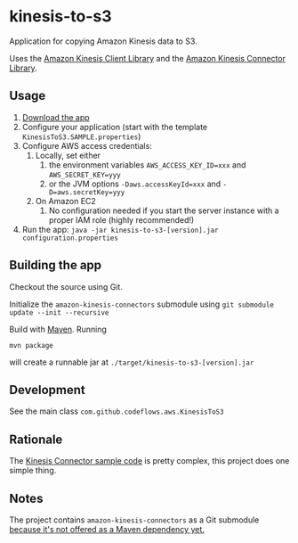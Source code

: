 # kinesis-to-s3

Application for copying Amazon Kinesis data to S3.

Uses the [Amazon Kinesis Client Library](https://github.com/awslabs/amazon-kinesis-client)
and the [Amazon Kinesis Connector Library](https://github.com/awslabs/amazon-kinesis-connectors).

## Usage

1. [Download the app](TODO)
2. Configure your application (start with the template `KinesisToS3.SAMPLE.properties`)
3. Configure AWS access credentials:
    1. Locally, set either
        1. the environment variables `AWS_ACCESS_KEY_ID=xxx` and `AWS_SECRET_KEY=yyy`
        2. or the JVM options `-Daws.accessKeyId=xxx` and `-D=aws.secretKey=yyy`
    2. On Amazon EC2
        1. No configuration needed if you start the server instance with a proper IAM role (highly recommended!)
4. Run the app: `java -jar kinesis-to-s3-[version].jar configuration.properties`

## Building the app

Checkout the source using Git.

Initialize the `amazon-kinesis-connectors` submodule using `git submodule update --init --recursive`

Build with [Maven](http://maven.apache.org/). Running

    mvn package
will create a runnable jar at `./target/kinesis-to-s3-[version].jar`

## Development

See the main class `com.github.codeflows.aws.KinesisToS3`

## Rationale

The [Kinesis Connector sample code](https://github.com/awslabs/amazon-kinesis-connectors/tree/master/src/main/samples)
is pretty complex, this project does one simple thing.

## Notes

The project contains `amazon-kinesis-connectors` as a Git submodule [because it's not offered as a Maven dependency yet.](https://github.com/awslabs/amazon-kinesis-connectors/pull/11)
